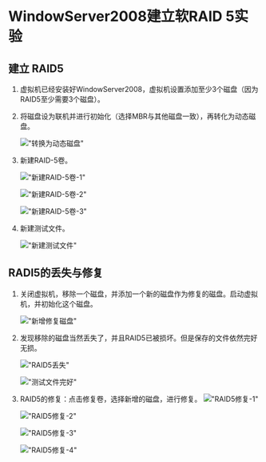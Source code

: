 # WindowServer2008建立软RAID 5实验

## 建立 RAID5

1. 虚拟机已经安装好WindowServer2008，虚拟机设置添加至少3个磁盘（因为RAID5至少需要3个磁盘）。

    

2. 将磁盘设为联机并进行初始化（选择MBR与其他磁盘一致），再转化为动态磁盘。

    !["转换为动态磁盘"](img/转换为动态磁盘.png)

  

3. 新建RAID-5卷。

    !["新建RAID-5卷-1"](img/新建RAID-5卷-1.png)
    
    !["新建RAID-5卷-2"](img/新建RAID-5卷-2.png)
    
    !["新建RAID-5卷-3"](img/新建RAID-5卷-3.png)



4. 新建测试文件。
	
	!["新建测试文件"](img/新建测试文件.png)
	



## RADI5的丢失与修复

1. 关闭虚拟机，移除一个磁盘，并添加一个新的磁盘作为修复的磁盘。启动虚拟机，并初始化这个磁盘。

    !["新增修复磁盘"](img/新增修复磁盘.png)



2. 发现移除的磁盘当然丢失了，并且RAID5已被损坏。但是保存的文件依然完好无损。
	
	!["RAID5丢失"](img/RAID5丢失.png)
	
	!["测试文件完好"](img/测试文件完好.png)
	
	
	
3. RAID5的修复：点击修复卷，选择新增的磁盘，进行修复。
	!["RAID5修复-1"](img/RAID5修复-1.png)
	
	!["RAID5修复-2"](img/RAID5修复-2.png)
	
	!["RAID5修复-3"](img/RAID5修复-3.png)
	
	!["RAID5修复-4"](img/RAID5修复-4.png)

